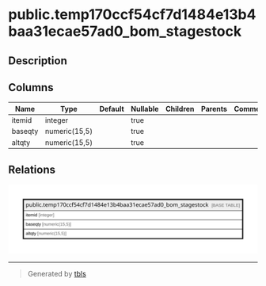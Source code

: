 # public.temp170ccf54cf7d1484e13b4baa31ecae57ad0_bom_stagestock

## Description

## Columns

| Name | Type | Default | Nullable | Children | Parents | Comment |
| ---- | ---- | ------- | -------- | -------- | ------- | ------- |
| itemid | integer |  | true |  |  |  |
| baseqty | numeric(15,5) |  | true |  |  |  |
| altqty | numeric(15,5) |  | true |  |  |  |

## Relations

![er](public.temp170ccf54cf7d1484e13b4baa31ecae57ad0_bom_stagestock.svg)

---

> Generated by [tbls](https://github.com/k1LoW/tbls)
